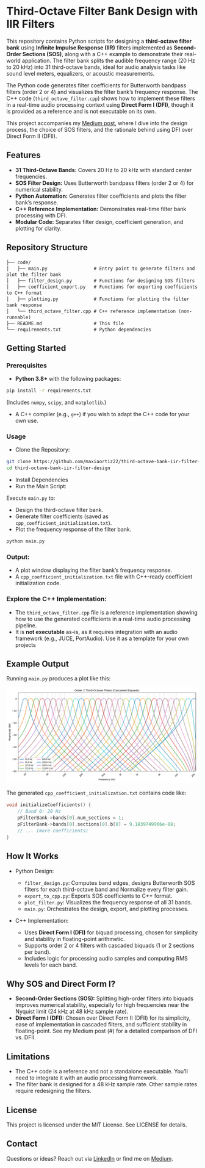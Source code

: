 # Third-Octave Filter Bank Design with IIR Filters

This repository contains Python scripts for designing a **third-octave filter bank** using **Infinite Impulse Response (IIR)** filters implemented as **Second-Order Sections (SOS)**, along with a C++ example to demonstrate their real-world application. The filter bank splits the audible frequency range (20 Hz to 20 kHz) into 31 third-octave bands, ideal for audio analysis tasks like sound level meters, equalizers, or acoustic measurements.

The Python code generates filter coefficients for Butterworth bandpass filters (order 2 or 4) and visualizes the filter bank’s frequency response. The C++ code (`third_octave_filter.cpp`) shows how to implement these filters in a real-time audio processing context using **Direct Form I (DFI)**, though it is provided as a reference and is not executable on its own.

This project accompanies my [Medium post](https://medium.com/@maxiaortiz22/designing-and-implementing-a-third-octave-filter-bank-with-sos-filters-in-python-and-c-37cb35f7429d), where I dive into the design process, the choice of SOS filters, and the rationale behind using DFI over Direct Form II (DFII).


## Features

* **31 Third-Octave Bands:** Covers 20 Hz to 20 kHz with standard center frequencies.
* **SOS Filter Design:** Uses Butterworth bandpass filters (order 2 or 4) for numerical stability.
* **Python Automation:** Generates filter coefficients and plots the filter bank’s response.
* **C++ Reference Implementation:** Demonstrates real-time filter bank processing with DFI.
* **Modular Code:** Separates filter design, coefficient generation, and plotting for clarity.

## Repository Structure

```
├── code/
│   ├── main.py                 # Entry point to generate filters and plot the filter bank
│   ├── filter_design.py        # Functions for designing SOS filters
│   ├── coefficient_export.py   # Functions for exporting coefficients to C++ format
│   ├── plotting.py             # Functions for plotting the filter bank response
│   └── third_octave_filter.cpp # C++ reference implementation (non-runnable)
├── README.md                   # This file
└── requirements.txt            # Python dependencies
```

## Getting Started

### Prerequisites

* **Python 3.8+** with the following packages:

```bash
pip install -r requirements.txt
```

(Includes `numpy`, `scipy`, and `matplotlib`.)

* A C++ compiler (e.g., `g++`) if you wish to adapt the C++ code for your own use.

### Usage

* Clone the Repository:

```bash
git clone https://github.com/maxiaortiz22/third-octave-bank-iir-filter-design.git
cd third-octave-bank-iir-filter-design
```

* Install Dependencies
* Run the Main Script:

Execute `main.py` to:

* Design the third-octave filter bank.
* Generate filter coefficients (saved as `cpp_coefficient_initialization.txt`).
* Plot the frequency response of the filter bank.

```bash
python main.py
```

### Output:

* A plot window displaying the filter bank’s frequency response.
* A `cpp_coefficient_initialization.txt` file with C++-ready coefficient initialization code.


### Explore the C++ Implementation:

* The `third_octave_filter.cpp` file is a reference implementation showing how to use the generated coefficients in a real-time audio processing pipeline.
* It is **not executable** as-is, as it requires integration with an audio framework (e.g., JUCE, PortAudio). Use it as a template for your own projects


## Example Output
Running `main.py` produces a plot like this:

![Third-Octave Filter Bank Frequency Response](data/order_2.png)

The generated `cpp_coefficient_initialization.txt` contains code like:

```cpp
void initializeCoefficients() {
    // Band 0: 20 Hz
    pFilterBank->bands[0].num_sections = 1;
    pFilterBank->bands[0].sections[0].b[0] = 9.1839749966e-08;
    // ... (more coefficients)
}
```

## How It Works

* Python Design:

    * `filter_design.py`: Computes band edges, designs Butterworth SOS filters for each third-octave band and Normalize every filter gain.
    * `export_to_cpp.py`: Exports SOS coefficients to C++ format.
    * `plot_filter.py`: Visualizes the frequency response of all 31 bands.
    * `main.py`: Orchestrates the design, export, and plotting processes.

* C++ Implementation:

    * Uses **Direct Form I (DFI)** for biquad processing, chosen for simplicity and stability in floating-point arithmetic.
    * Supports order 2 or 4 filters with cascaded biquads (1 or 2 sections per band).
    * Includes logic for processing audio samples and computing RMS levels for each band.


## Why SOS and Direct Form I?

* **Second-Order Sections (SOS):** Splitting high-order filters into biquads improves numerical stability, especially for high frequencies near the Nyquist limit (24 kHz at 48 kHz sample rate).
* **Direct Form I (DFI):** Chosen over Direct Form II (DFII) for its simplicity, ease of implementation in cascaded filters, and sufficient stability in floating-point. See my Medium post (#) for a detailed comparison of DFI vs. DFII.


## Limitations

* The C++ code is a reference and not a standalone executable. You’ll need to integrate it with an audio processing framework.
* The filter bank is designed for a 48 kHz sample rate. Other sample rates require redesigning the filters.


## License

This project is licensed under the MIT License. See LICENSE for details.


## Contact

Questions or ideas? Reach out via [LinkedIn](https://www.linkedin.com/in/maximiliano-ortiz-7664541a9/) or find me on [Medium](https://medium.com/@maxiaortiz22).












